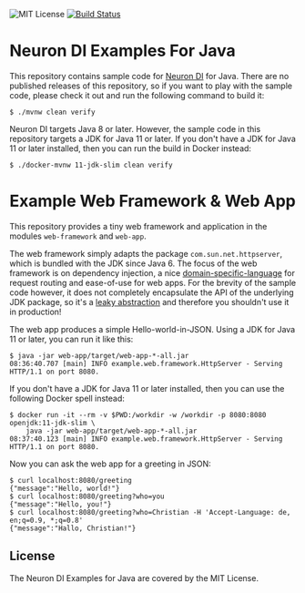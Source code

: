 ![MIT License](https://img.shields.io/github/license/christian-schlichtherle/neuron-di-examples.svg)
[![Build Status](https://api.travis-ci.org/christian-schlichtherle/neuron-di-examples.svg)](https://travis-ci.org/christian-schlichtherle/neuron-di-examples)

# Neuron DI Examples For Java 

This repository contains sample code for [Neuron DI](https://github.com/christian-schlichtherle/neuron-di) for Java.
There are no published releases of this repository, so if you want to play with the sample code, please check it out 
and run the following command to build it:

    $ ./mvnw clean verify 

Neuron DI targets Java 8 or later.
However, the sample code in this repository targets a JDK for Java 11 or later.
If you don't have a JDK for Java 11 or later installed, then you can run the build in Docker instead:

    $ ./docker-mvnw 11-jdk-slim clean verify

# Example Web Framework & Web App

This repository provides a tiny web framework and application in the modules `web-framework` and `web-app`.

The web framework simply adapts the package `com.sun.net.httpserver`, which is bundled with the JDK since Java 6.
The focus of the web framework is on dependency injection, a nice 
[domain-specific-language](https://en.wikipedia.org/wiki/Domain-specific_language) for request routing and ease-of-use 
for web apps.
For the brevity of the sample code however, it does not completely encapsulate the API of the underlying JDK package, 
so it's a [leaky abstraction](https://en.wikipedia.org/wiki/Leaky_abstraction) and therefore you shouldn't use it in 
production!

The web app produces a simple Hello-world-in-JSON.
Using a JDK for Java 11 or later, you can run it like this:

    $ java -jar web-app/target/web-app-*-all.jar
    08:36:40.707 [main] INFO example.web.framework.HttpServer - Serving HTTP/1.1 on port 8080.

If you don't have a JDK for Java 11 or later installed, then you can use the following Docker spell instead:

    $ docker run -it --rm -v $PWD:/workdir -w /workdir -p 8080:8080 openjdk:11-jdk-slim \
        java -jar web-app/target/web-app-*-all.jar
    08:37:40.123 [main] INFO example.web.framework.HttpServer - Serving HTTP/1.1 on port 8080.

Now you can ask the web app for a greeting in JSON:

    $ curl localhost:8080/greeting
    {"message":"Hello, world!"}
    $ curl localhost:8080/greeting?who=you
    {"message":"Hello, you!"}
    $ curl localhost:8080/greeting?who=Christian -H 'Accept-Language: de, en;q=0.9, *;q=0.8'
    {"message":"Hallo, Christian!"}

## License

The Neuron DI Examples for Java are covered by the MIT License.
